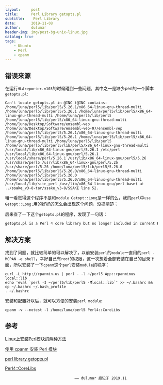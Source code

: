 ```yaml
---
layout:     post
title:      Perl Library getopts.pl
subtitle:    Perl Library
date:       2019-11-08
author:     dulunar
header-img: img/post-bg-unix-linux.jpg
catalog: true
tags:
    - Ubuntu
    - Perl
    - cpanm
---
```



## 错误来源
在运行`HLAreporter.v103`的时候碰到一些问题，其中之一是缺少perl的一个脚本`getopts.pl`:
```shell
Can't locate getopts.pl in @INC (@INC contains: /home/luna/perl5/lib/perl5/5.26.1/x86_64-linux-gnu-thread-multi /home/luna/perl5/lib/perl5/5.26.1 /home/luna/perl5/lib/perl5/x86_64-linux-gnu-thread-multi /home/luna/perl5/lib/perl5 /home/luna/perl5/lib/perl5/x86_64-linux-gnu-thread-multi /home/luna/Desktop/Software/ensembl-vep /home/luna/Desktop/Software/ensembl-vep-97/ensembl-vep /home/luna/perl5/lib/perl5/5.26.1/x86_64-linux-gnu-thread-multi /home/luna/perl5/lib/perl5/5.26.1 /home/luna/perl5/lib/perl5/x86_64-linux-gnu-thread-multi /home/luna/perl5/lib/perl5 /home/luna/perl5/lib/perl5/lib/perl5/x86_64-linux-gnu-thread-multi /usr/local/lib/x86_64-linux-gnu/perl/5.26.1 /etc/perl /usr/local/lib/x86_64-linux-gnu/perl/5.26.1 /usr/local/share/perl/5.26.1 /usr/lib/x86_64-linux-gnu/perl5/5.26 /usr/share/perl5 /usr/lib/x86_64-linux-gnu/perl/5.26 /usr/share/perl/5.26 /home/luna/perl5/lib/perl5/5.26.0 /home/luna/perl5/lib/perl5/5.26.0/x86_64-linux-gnu-thread-multi /home/luna/perl5/lib/perl5/5.26.0 /home/luna/perl5/lib/perl5/5.26.0/x86_64-linux-gnu-thread-multi /usr/local/lib/site_perl /usr/lib/x86_64-linux-gnu/perl-base) at ../ssake_v3-8-tar/ssake_v3-8/SSAKE line 52.
```
粗一看觉得这个程序不是和`module Getopt::Long`是一样的么，我的`perl`中`use Getopt::Long;`用的好好的怎么会出现这个问题，没搞清楚；

后来查了一下这个`getopts.pl`的程序，发现了一句话：
```markdown
getopts.pl is a Perl 4 core library but no longer included in current Perl 5 distributions.
```

## 解决方案
找到了问题，就比较简单的可以解决了，以前安装`perl`的`module`一直用的`perl -MCPAN -e shell`，幸好自己有`root`的权限，这一次想着全部安装在自己的目录下面，所以安装了一下`cpanm`这个`perl`安装`module`的程序：
```shell
curl -L http://cpanmin.us | perl - -l ~/perl5 App::cpanminus local::lib
echo 'eval `perl -I ~/perl5/lib/perl5 -Mlocal::lib`' >> ~/.bashrc && cp ~/.bashrc ~/.bash_profile
. ~/.bashrc
```
安装和配置好以后，就可以方便的安装`perl module`:
```shell
cpanm -v --notest -l /home/luna/perl5 Perl4::CoreLibs
```

## 参考
[Linux上安装Perl模块的两种方法][1]

[使用 cpanm 安装 Perl 模块][2]

[perl library getopts.pl][3]

[Perl4::CoreLibs][4]

[1]: https://www.cnblogs.com/zhangchaoyang/articles/2610573.html
[2]: http://www.voidcn.com/article/p-bqegompd-ee.html
[3]: https://unix.stackexchange.com/questions/224716/perl-library-getopts-pl
[4]: https://metacpan.org/pod/release/ZEFRAM/Perl4-CoreLibs-0.003/lib/Perl4/CoreLibs.pm

									—— dulunar 后记于 2019.11

